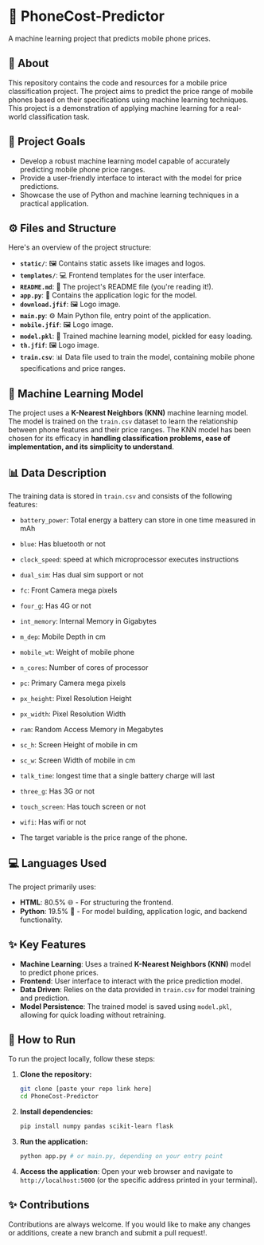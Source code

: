 # 📱 PhoneCost-Predictor

A machine learning project that predicts mobile phone prices.

## 🚀 About

This repository contains the code and resources for a mobile price classification project. The project aims to predict the price range of mobile phones based on their specifications using machine learning techniques. This project is a demonstration of applying machine learning for a real-world classification task.

## 🎯 Project Goals

*   Develop a robust machine learning model capable of accurately predicting mobile phone price ranges.
*   Provide a user-friendly interface to interact with the model for price predictions.
*   Showcase the use of Python and machine learning techniques in a practical application.

## ⚙️ Files and Structure

Here's an overview of the project structure:

*   **`static/`**: 🖼️ Contains static assets like images and logos.
*   **`templates/`**: 💻 Frontend templates for the user interface.
*   **`README.md`**: 📖 The project's README file (you're reading it!).
*   **`app.py`**: 🧮 Contains the application logic for the model.
*   **`download.jfif`**: 🖼️ Logo image.
*   **`main.py`**: ⚙️ Main Python file, entry point of the application.
*   **`mobile.jfif`**: 🖼️ Logo image.
*   **`model.pkl`**: 💾 Trained machine learning model, pickled for easy loading.
*   **`th.jfif`**: 🖼️ Logo image.
*   **`train.csv`**: 📊 Data file used to train the model, containing mobile phone specifications and price ranges.

## 🤖 Machine Learning Model

The project uses a **K-Nearest Neighbors (KNN)** machine learning model. The model is trained on the `train.csv` dataset to learn the relationship between phone features and their price ranges. The KNN model has been chosen for its efficacy in **handling classification problems, ease of implementation, and its simplicity to understand**.

## 📊 Data Description

The training data is stored in `train.csv` and consists of the following features:

*   `battery_power`: Total energy a battery can store in one time measured in mAh
*   `blue`: Has bluetooth or not
*   `clock_speed`: speed at which microprocessor executes instructions
*  `dual_sim`: Has dual sim support or not
*  `fc`: Front Camera mega pixels
*  `four_g`: Has 4G or not
*  `int_memory`: Internal Memory in Gigabytes
*  `m_dep`: Mobile Depth in cm
*  `mobile_wt`: Weight of mobile phone
*  `n_cores`: Number of cores of processor
*  `pc`: Primary Camera mega pixels
*  `px_height`: Pixel Resolution Height
*  `px_width`: Pixel Resolution Width
*  `ram`: Random Access Memory in Megabytes
* `sc_h`: Screen Height of mobile in cm
* `sc_w`: Screen Width of mobile in cm
* `talk_time`: longest time that a single battery charge will last
* `three_g`: Has 3G or not
*  `touch_screen`: Has touch screen or not
* `wifi`: Has wifi or not

*   The target variable is the price range of the phone.

## 💻 Languages Used

The project primarily uses:

*   **HTML**: 80.5% 🌐 - For structuring the frontend.
*   **Python**: 19.5% 🐍 - For model building, application logic, and backend functionality.

## ✨ Key Features

*   **Machine Learning**: Uses a trained **K-Nearest Neighbors (KNN)** model to predict phone prices.
*   **Frontend**: User interface to interact with the price prediction model.
*   **Data Driven**: Relies on the data provided in `train.csv` for model training and prediction.
*   **Model Persistence**: The trained model is saved using `model.pkl`, allowing for quick loading without retraining.

## 🚀 How to Run

To run the project locally, follow these steps:

1.  **Clone the repository:**
    ```bash
    git clone [paste your repo link here]
    cd PhoneCost-Predictor
    ```
2.  **Install dependencies:**
    ```bash
    pip install numpy pandas scikit-learn flask
    ```
3.  **Run the application:**
    ```bash
    python app.py # or main.py, depending on your entry point
    ```
4.  **Access the application**: Open your web browser and navigate to `http://localhost:5000` (or the specific address printed in your terminal).

## ✨ Contributions

Contributions are always welcome. If you would like to make any changes or additions, create a new branch and submit a pull request!.
